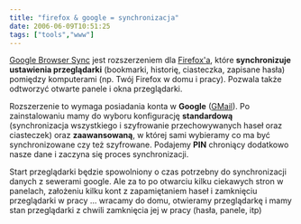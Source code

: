 ```yaml
---
title: "firefox & google = synchronizacja"
date: 2006-06-09T10:51:25
tags: ["tools","www"]
---
```

<html><body><a href="http://www.google.com/tools/firefox/browsersync/" title="Synchronizacja firefox'a">Google Browser Sync</a> jest rozszerzeniem dla <a href="http://www.firefox.pl/" title="Firefox - nowoczesna przeglądarka internetowa">Firefox'a</a>, które <strong>synchronizuje ustawienia przeglądarki</strong> (bookmarki, historię, ciasteczka, zapisane hasła) pomiędzy komputerami (np. Twój Firefox w domu i pracy). Pozwala także odtworzyć otwarte panele i okna przeglądarki.


Rozszerzenie to wymaga posiadania konta w <strong>Google</strong> (<a href="http://gmail.com" title="Google Mail - bezpłatna poczta">GMail</a>). Po zainstalowaniu mamy do wyboru  konfigurację <strong>standardową</strong> (synchronizacja wszystkiego i szyfrowanie przechowywanych haseł oraz ciasteczek) oraz <strong>zaawansowaną</strong>, w której sami wybieramy co ma być synchronizowane czy też szyfrowane. Podajemy <strong>PIN</strong> chroniący dodatkowo nasze dane i zaczyna się proces synchronizacji.



Start przeglądarki będzie spowolniony o czas potrzebny do synchronizacji danych z sewerami google. Ale za to po otwarciu kilku ciekawych stron w panelach, założeniu kilku kont z zapamiętaniem haseł i zamknięciu przeglądarki w pracy ... wracamy do domu, otwieramy przeglądarkę i mamy stan przeglądarki z chwili zamknięcia jej w pracy (hasła, panele, itp)



</body></html>
